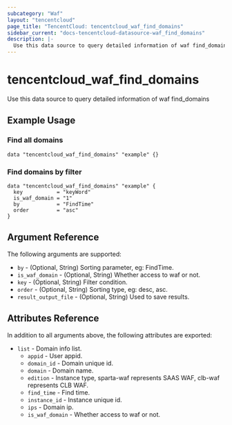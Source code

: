 ```yaml
---
subcategory: "Waf"
layout: "tencentcloud"
page_title: "TencentCloud: tencentcloud_waf_find_domains"
sidebar_current: "docs-tencentcloud-datasource-waf_find_domains"
description: |-
  Use this data source to query detailed information of waf find_domains
---
```


# tencentcloud_waf_find_domains

Use this data source to query detailed information of waf find_domains

## Example Usage

### Find all domains

```hcl
data "tencentcloud_waf_find_domains" "example" {}
```

### Find domains by filter

```hcl
data "tencentcloud_waf_find_domains" "example" {
  key           = "keyWord"
  is_waf_domain = "1"
  by            = "FindTime"
  order         = "asc"
}
```

## Argument Reference

The following arguments are supported:

* `by` - (Optional, String) Sorting parameter, eg: FindTime.
* `is_waf_domain` - (Optional, String) Whether access to waf or not.
* `key` - (Optional, String) Filter condition.
* `order` - (Optional, String) Sorting type, eg: desc, asc.
* `result_output_file` - (Optional, String) Used to save results.

## Attributes Reference

In addition to all arguments above, the following attributes are exported:

* `list` - Domain info list.
  * `appid` - User appid.
  * `domain_id` - Domain unique id.
  * `domain` - Domain name.
  * `edition` - Instance type, sparta-waf represents SAAS WAF, clb-waf represents CLB WAF.
  * `find_time` - Find time.
  * `instance_id` - Instance unique id.
  * `ips` - Domain ip.
  * `is_waf_domain` - Whether access to waf or not.


